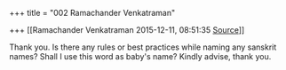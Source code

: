 +++
title = "002 Ramachander Venkatraman"

+++
[[Ramachander Venkatraman	2015-12-11, 08:51:35 [Source](https://groups.google.com/g/samskrita/c/QnH25qUSRMw)]]



Thank you. Is there any rules or best practices while naming any sanskrit names? Shall I use this word as baby's name? Kindly advise, thank you.

